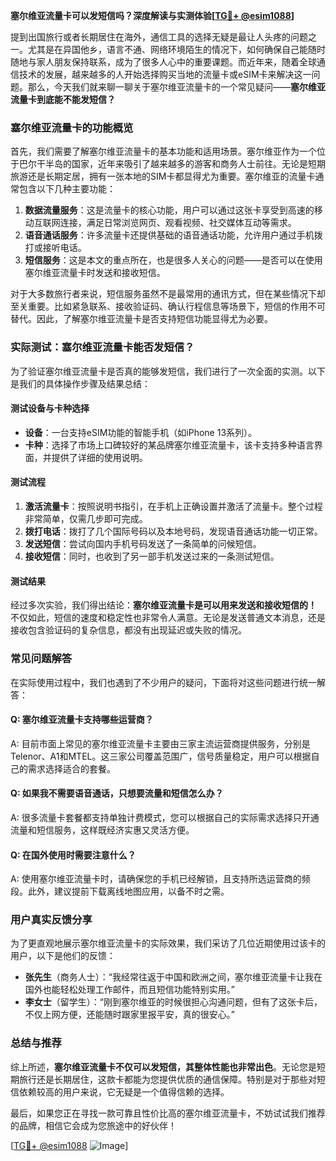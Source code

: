 **塞尔维亚流量卡可以发短信吗？深度解读与实测体验[[TG💪+ @esim1088](https://t.me/s/esim1088)]**

提到出国旅行或者长期居住在海外，通信工具的选择无疑是最让人头疼的问题之一。尤其是在异国他乡，语言不通、网络环境陌生的情况下，如何确保自己能随时随地与家人朋友保持联系，成为了很多人心中的重要课题。而近年来，随着全球通信技术的发展，越来越多的人开始选择购买当地的流量卡或eSIM卡来解决这一问题。那么，今天我们就来聊一聊关于塞尔维亚流量卡的一个常见疑问——**塞尔维亚流量卡到底能不能发短信？**

### 塞尔维亚流量卡的功能概览

首先，我们需要了解塞尔维亚流量卡的基本功能和适用场景。塞尔维亚作为一个位于巴尔干半岛的国家，近年来吸引了越来越多的游客和商务人士前往。无论是短期旅游还是长期定居，拥有一张本地的SIM卡都显得尤为重要。塞尔维亚的流量卡通常包含以下几种主要功能：

1. **数据流量服务**：这是流量卡的核心功能，用户可以通过这张卡享受到高速的移动互联网连接，满足日常浏览网页、观看视频、社交媒体互动等需求。
2. **语音通话服务**：许多流量卡还提供基础的语音通话功能，允许用户通过手机拨打或接听电话。
3. **短信服务**：这是本文的重点所在，也是很多人关心的问题——是否可以在使用塞尔维亚流量卡时发送和接收短信。

对于大多数旅行者来说，短信服务虽然不是最常用的通讯方式，但在某些情况下却至关重要。比如紧急联系、接收验证码、确认行程信息等场景下，短信的作用不可替代。因此，了解塞尔维亚流量卡是否支持短信功能显得尤为必要。

### 实际测试：塞尔维亚流量卡能否发短信？

为了验证塞尔维亚流量卡是否真的能够发短信，我们进行了一次全面的实测。以下是我们的具体操作步骤及结果总结：

#### 测试设备与卡种选择
- **设备**：一台支持eSIM功能的智能手机（如iPhone 13系列）。
- **卡种**：选择了市场上口碑较好的某品牌塞尔维亚流量卡，该卡支持多种语言界面，并提供了详细的使用说明。

#### 测试流程
1. **激活流量卡**：按照说明书指引，在手机上正确设置并激活了流量卡。整个过程非常简单，仅需几步即可完成。
2. **拨打电话**：拨打了几个国际号码以及本地号码，发现语音通话功能一切正常。
3. **发送短信**：尝试向国内手机号码发送了一条简单的问候短信。
4. **接收短信**：同时，也收到了另一部手机发送过来的一条测试短信。

#### 测试结果
经过多次实验，我们得出结论：**塞尔维亚流量卡是可以用来发送和接收短信的！** 不仅如此，短信的速度和稳定性也非常令人满意。无论是发送普通文本消息，还是接收包含验证码的复杂信息，都没有出现延迟或失败的情况。

### 常见问题解答

在实际使用过程中，我们也遇到了不少用户的疑问，下面将对这些问题进行统一解答：

#### Q: 塞尔维亚流量卡支持哪些运营商？
A: 目前市面上常见的塞尔维亚流量卡主要由三家主流运营商提供服务，分别是Telenor、A1和MTEL。这三家公司覆盖范围广，信号质量稳定，用户可以根据自己的需求选择适合的套餐。

#### Q: 如果我不需要语音通话，只想要流量和短信怎么办？
A: 很多流量卡套餐都支持单独计费模式，您可以根据自己的实际需求选择只开通流量和短信服务，这样既经济实惠又灵活方便。

#### Q: 在国外使用时需要注意什么？
A: 使用塞尔维亚流量卡时，请确保您的手机已经解锁，且支持所选运营商的频段。此外，建议提前下载离线地图应用，以备不时之需。

### 用户真实反馈分享

为了更直观地展示塞尔维亚流量卡的实际效果，我们采访了几位近期使用过该卡的用户，以下是他们的反馈：

- **张先生**（商务人士）：“我经常往返于中国和欧洲之间，塞尔维亚流量卡让我在国外也能轻松处理工作邮件，而且短信功能特别实用。”
- **李女士**（留学生）：“刚到塞尔维亚的时候很担心沟通问题，但有了这张卡后，不仅上网方便，还能随时跟家里报平安，真的很安心。”

### 总结与推荐

综上所述，**塞尔维亚流量卡不仅可以发短信，其整体性能也非常出色**。无论您是短期旅行还是长期居住，这款卡都能为您提供优质的通信保障。特别是对于那些对短信依赖较高的用户来说，它无疑是一个值得信赖的选择。

最后，如果您正在寻找一款可靠且性价比高的塞尔维亚流量卡，不妨试试我们推荐的品牌，相信它会成为您旅途中的好伙伴！

[[TG💪+ @esim1088](https://t.me/s/esim1088) ![Image](https://i.postimg.cc/4NQfJmqS/Snipaste-2025-05-13-00-14-12.png)]
